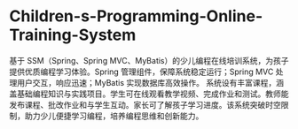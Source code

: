 # Children-s-Programming-Online-Training-System
基于 SSM（Spring、Spring MVC、MyBatis）的少儿编程在线培训系统，为孩子提供优质编程学习体验。Spring 管理组件，保障系统稳定运行；Spring MVC 处理用户交互，响应迅速；MyBatis 实现数据库高效操作。  系统设有丰富课程，涵盖基础编程知识与实践项目。学生可在线观看教学视频、完成作业和测试。教师能发布课程、批改作业和与学生互动。家长可了解孩子学习进度。该系统突破时空限制，助力少儿便捷学习编程，培养编程思维和创新能力。 
